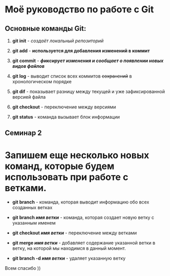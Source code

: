 # Моё руководство по работе с Git

## Основные команды Git:

1. **git init** - *создаёт локальный репозиторий*

2. **git add** - **используется для добавления изменений в коммит**

3. **git commit** - ***фиксирует изменения и сообщает о появлении новых видов файлов***

4. **git log** - выводит список всех коммитов ~~сохранений~~ в хронологическом порядке

5. **git dif** - показывает разницу между текущей и уже зафиксированной версией файла

6. **git checkout** - переключение между версиями

 7. **git status** - команда вызывает блок информации

## Семинар 2

#  Запишем еще несколько новых команд, которые будем использовать при работе с ветками.

* **git branch** - команда, которая выводит информацию обо всех созданных ветках

* **git branch _имя ветки_** - команда, которая создает новую ветку с указанным именем

* **git checkout _имя ветки_** - переключение между ветками

* **git merge _имя ветки_** - добавляет содержание указанной ветки в ветку, на которой мы находимся в данный момент.

* **git branch -d _имя ветки_** - удаляет указанную ветку

Всем спасибо ))
